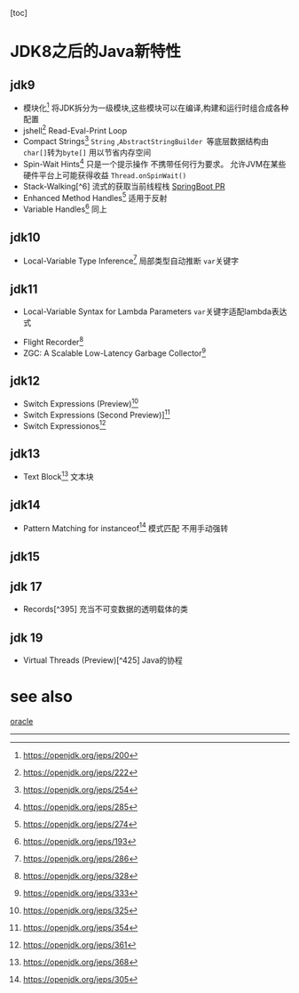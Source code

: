 [toc]

# JDK8之后的Java新特性



## jdk9

- 模块化[^200] 将JDK拆分为一级模块,这些模块可以在编译,构建和运行时组合成各种配置
- jshell[^222]    Read-Eval-Print Loop
- Compact Strings[^254]  `String` ,`AbstractStringBuilder `等底层数据结构由`char[]`转为`byte[]` 用以节省内存空间
- Spin-Wait Hints[^285 ] 只是一个提示操作 不携带任何行为要求。 允许JVM在某些硬件平台上可能获得收益 `Thread.onSpinWait()`
- Stack-Walking[^6] 流式的获取当前线程栈 [SpringBoot PR](https://github.com/spring-projects/spring-boot/pull/31701)
- Enhanced Method Handles[^274] 适用于反射 
- Variable Handles[^193] 同上

## jdk10

*  Local-Variable Type Inference[^286]  局部类型自动推断 `var`关键字



## jdk11

- Local-Variable Syntax for Lambda Parameters `var`关键字适配lambda表达式

* Flight Recorder[^328] 
* ZGC: A Scalable Low-Latency Garbage Collector[^333]

## jdk12

* Switch Expressions (Preview)[^325] 
* Switch Expressions (Second Preview)][^354]
* Switch Expressionos[^361]



## jdk13

* Text Block[^368] 文本块

## jdk14

* Pattern Matching for instanceof[^305]  模式匹配 不用手动强转

## jdk15



## jdk 17

* Records[^395] 充当不可变数据的透明载体的类

## jdk 19

* Virtual Threads (Preview)[^425] Java的协程





# see also

[oracle](https://docs.oracle.com/en/java/javase/18/language/preface.html#GUID-840E8268-A821-4BCE-83FE-A4ACAAED68DA)



---

[^200]: https://openjdk.org/jeps/200
[^222]: https://openjdk.org/jeps/222
[^254]:https://openjdk.org/jeps/254
[^285]: https://openjdk.org/jeps/285
[^286]: https://openjdk.org/jeps/286 
[^305]: https://openjdk.org/jeps/305
[^193]: https://openjdk.org/jeps/193
[^274]: https://openjdk.org/jeps/274
[^325]: https://openjdk.org/jeps/325
[^354]: https://openjdk.org/jeps/354 
[^361]: https://openjdk.org/jeps/361
[^328]: https://openjdk.org/jeps/328
[^333]: https://openjdk.org/jeps/333
[^368]: https://openjdk.org/jeps/368

